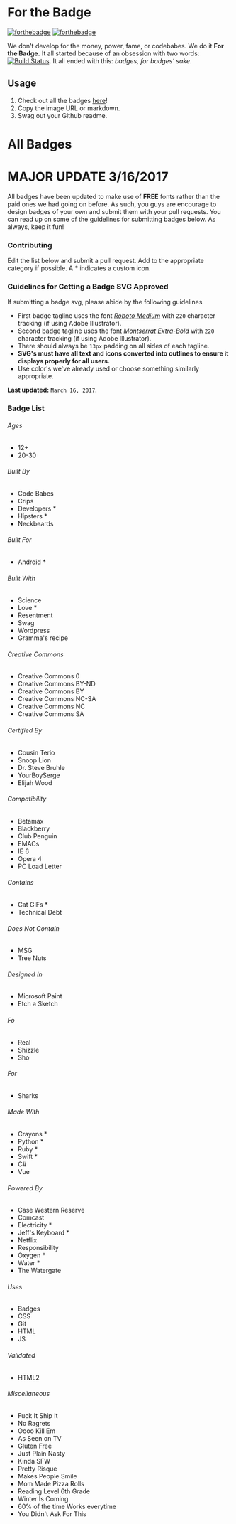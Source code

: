 ﻿# For the Badge

[![forthebadge](http://forthebadge.com/images/badges/fuck-it-ship-it.svg)](http://forthebadge.com)
[![forthebadge](http://forthebadge.com/images/badges/no-ragrets.svg)](http://forthebadge.com)

We don't develop for the money, power, fame, or codebabes. We do it **For the Badge.** It all started because of an obsession with two words: [![Build Status](https://travis-ci.org/BraveUX/for-the-badge.svg)](https://travis-ci.org/BraveUX/for-the-badge). It all ended with this: _badges, for badges’ sake_.

## Usage

1. Check out all the badges [here](http://forthebadge.com)!
2. Copy the image URL or markdown.
3. Swag out your Github readme.

# All Badges

# MAJOR UPDATE 3/16/2017
All badges have been updated to make use of **FREE** fonts rather than the paid ones we had going on before. As such, you guys are encourage to design badges of your own and submit them with your pull requests. You can read up on some of the guidelines for submitting badges below. As always, keep it fun!

### Contributing
Edit the list below and submit a pull request. Add to the appropriate category if possible. A \* indicates a custom icon.

### Guidelines for Getting a Badge SVG Approved
If submitting a badge svg, please abide by the following guidelines
  * First badge tagline uses the font [*Roboto Medium*](https://fonts.google.com/specimen/Roboto?selection.family=Roboto:500) with `220` character tracking (if using Adobe Illustrator).
  * Second badge tagline uses the font [*Montserrat Extra-Bold*](https://fonts.google.com/specimen/Montserrat?selection.family=Montserrat:800) with `220` character tracking (if using Adobe Illustrator).
  * There should always be `13px` padding on all sides of each tagline.
  * **SVG's must have all text and icons converted into outlines to ensure it displays properly for all users.**
  * Use color's we've already used or choose something similarly appropriate.

**Last updated:** `March 16, 2017`.

### Badge List

###### Ages

* 12+
* 20-30

###### Built By

* Code Babes
* Crips
* Developers \*
* Hipsters \*
* Neckbeards

###### Built For

* Android \*

###### Built With

* Science
* Love \*
* Resentment
* Swag
* Wordpress
* Gramma's recipe

###### Creative Commons

* Creative Commons 0
* Creative Commons BY-ND
* Creative Commons BY
* Creative Commons NC-SA
* Creative Commons NC
* Creative Commons SA

###### Certified By

* Cousin Terio
* Snoop Lion
* Dr. Steve Bruhle
* YourBoySerge
* Elijah Wood

###### Compatibility

* Betamax
* Blackberry
* Club Penguin
* EMACs
* IE 6
* Opera 4
* PC Load Letter

###### Contains

* Cat GIFs \*
* Technical Debt

###### Does Not Contain

* MSG
* Tree Nuts

###### Designed In

* Microsoft Paint
* Etch a Sketch

###### Fo

* Real
* Shizzle
* Sho

###### For

* Sharks

###### Made With

* Crayons \*
* Python \*
* Ruby \*
* Swift \*
* C#
* Vue

###### Powered By

* Case Western Reserve
* Comcast
* Electricity \*
* Jeff's Keyboard \*
* Netflix
* Responsibility
* Oxygen \*
* Water \*
* The Watergate

###### Uses

* Badges
* CSS
* Git
* HTML
* JS

###### Validated

* HTML2

###### Miscellaneous

* Fuck It Ship It
* No Ragrets
* Oooo Kill Em
* As Seen on TV
* Gluten Free
* Just Plain Nasty
* Kinda SFW
* Pretty Risque
* Makes People Smile
* Mom Made Pizza Rolls
* Reading Level 6th Grade
* Winter Is Coming
* 60% of the time Works everytime
* You Didn't Ask For This
